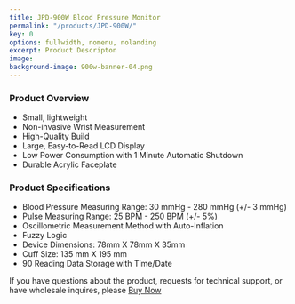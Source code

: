 ```yaml
---
title: JPD-900W Blood Pressure Monitor
permalink: "/products/JPD-900W/"
key: 0
options: fullwidth, nomenu, nolanding
excerpt: Product Descripton
image: 
background-image: 900w-banner-04.png
---
```

### Product Overview
* Small, lightweight
* Non-invasive Wrist Measurement
* High-Quality Build
* Large, Easy-to-Read LCD Display
* Low Power Consumption with 1 Minute Automatic Shutdown
* Durable Acrylic Faceplate

### Product Specifications
* Blood Pressure Measuring Range: 30 mmHg - 280 mmHg (+/- 3 mmHg)
* Pulse Measuring Range: 25 BPM - 250 BPM (+/- 5%)
* Oscillometric Measurement Method with Auto-Inflation
* Fuzzy Logic
* Device Dimensions: 78mm X 78mm X 35mm
* Cuff Size: 135 mm X 195 mm
* 90 Reading Data Storage with Time/Date

If you have questions about the product, requests for technical support, or have wholesale inquires, please 
<a href="https://www.biobotus.com/contactus" class="button fit special">Buy Now</a>
